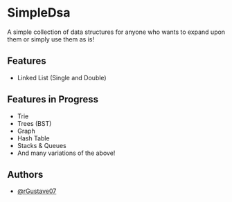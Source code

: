 # SimpleDsa

A simple collection of data structures for anyone who wants to expand upon them or simply use them as is!




## Features

- Linked List (Single and Double)

## Features in Progress

- Trie
- Trees (BST)
- Graph
- Hash Table
- Stacks & Queues
- And many variations of the above!



## Authors

- [@rGustave07](https://www.github.com/rGustave07)